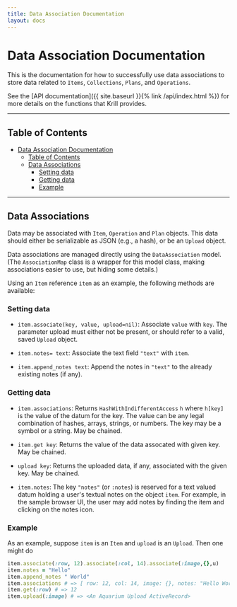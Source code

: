```yaml
---
title: Data Association Documentation
layout: docs
---
```

# Data Association Documentation

This is the documentation for how to successfully use data associations to store data related to `Items`, `Collections`, `Plans`, and `Operations`.

See the [API documentation]({{ site.baseurl }}{% link /api/index.html %}) for more details on the functions that Krill provides.

---

## Table of Contents
<!-- TOC -->

- [Data Association Documentation](#data-association-documentation)
    - [Table of Contents](#table-of-contents)
    - [Data Associations](#data-associations)
        - [Setting data](#setting-data)
        - [Getting data](#getting-data)
        - [Example](#example)

<!-- /TOC -->

---

## Data Associations

Data may be associated with `Item`, `Operation` and `Plan` objects.
This data should either be serializable as JSON (e.g., a hash), or be an `Upload` object.

Data associations are managed directly using the `DataAssociation` model.
(The `AssociationMap` class is a wrapper for this model class, making associations easier to use, but hiding some details.)

Using an `Item` reference `item` as an example, the following methods are available:

### Setting data

* `item.associate(key, value, upload=nil)`:
  Associate `value` with `key`.
  The parameter upload must either not be present, or should refer to a valid, saved `Upload` object.

* `item.notes= text`: Associate the text field `"text"` with `item`.

* `item.append_notes text`: Append the notes in `"text"` to the already existing notes (if any).

### Getting data

* `item.associations`:
  Returns `HashWithIndifferentAccess` `h` where `h[key]` is the value of the datum for the key.
  The value can be any legal combination of hashes, arrays, strings, or numbers.
  The key may be a symbol or a string.
  May be chained.

* `item.get key`: Returns the value of the data assocated with given key.
  May be chained.

* `upload key`: Returns the uploaded data, if any, associated with the given key.
  May be chained.

* `item.notes`: The key `"notes"` (or `:notes`) is reserved for a text valued datum holding a user's textual notes on the object `item`.
  For example, in the sample browser UI, the user may add notes by finding the item and clicking on the notes icon.

### Example

As an example, suppose `item` is an `Item` and `upload` is an `Upload`.
Then one might do

```ruby
item.associate(:row, 12).associate(:col, 14).associate(:image,{},u)
item.notes = "Hello"
item.append_notes " World"
item.associations # => [ row: 12, col: 14, image: {}, notes: "Hello World"]
item.get(:row) # => 12
item.upload(:image) # => <An Aquarium Upload ActiveRecord>
```

